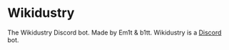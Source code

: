 # Wikidustry
The Wikidustry Discord bot. Made by Em1t &amp; b1tt. Wikidustry is a [Discord](https://discord.gg) bot.
